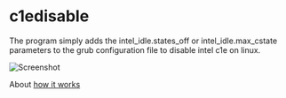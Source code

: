 # c1edisable
The program simply adds the intel_idle.states_off or intel_idle.max_cstate parameters to the grub configuration file to disable intel c1e on linux.

![Screenshot](https://github.com/user-attachments/assets/e436357b-1a46-45fa-89a2-c16e8d59d20f)

About [how it works](https://gist.github.com/KeyofBlueS/20a659c6bef7ceff2873e60b1eb6debb)
